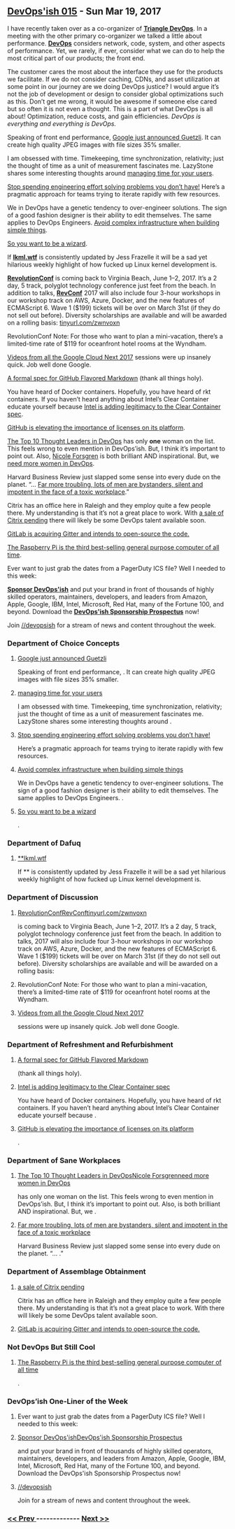 ## [DevOps'ish 015](https://devopsish.com/015) - Sun Mar 19, 2017

I have recently taken over as a co-organizer of <a href="https://www.meetup.com/Triangle-DevOps/"><strong>Triangle DevOps</strong></a>. In a meeting with the other primary co-organizer we talked a little about performance. <a href="https://devopsish.com/"><strong>DevOps</strong></a> considers network, code, system, and other aspects of performance. Yet, we rarely, if ever, consider what we can do to help the most critical part of our products; the front end.

The customer cares the most about the interface they use for the products we facilitate. If we do not consider caching, CDNs, and asset utilization at some point in our journey are we doing DevOps justice? I would argue it’s not the job of development or design to consider global optimizations such as this. Don’t get me wrong, it would be awesome if someone else cared but so often it is not even a thought. This is a part of what DevOps is all about! Optimization, reduce costs, and gain efficiencies. <em>DevOps is everything and everything is DevOps.</em>

Speaking of front end performance, <a href="https://research.googleblog.com/2017/03/announcing-guetzli-new-open-source-jpeg.html">Google just announced Guetzli</a>. It can create high quality JPEG images with file sizes 35% smaller.

I am obsessed with time. Timekeeping, time synchronization, relativity; just the thought of time as a unit of measurement fascinates me. LazyStone shares some interesting thoughts around <a href="https://lazystone.github.io/programming/time/2017/03/13/time-matters.html">managing time for your users</a>.

<a href="https://hackernoon.com/stop-spending-engineering-effort-solving-problems-you-dont-have-8d18584f4d2a#.hgj1iv4cb">Stop spending engineering effort solving problems you don’t have!</a> Here’s a pragmatic approach for teams trying to iterate rapidly with few resources.

We in DevOps have a genetic tendency to over-engineer solutions. The sign of a good fashion designer is their ability to edit themselves. The same applies to DevOps Engineers. <a href="https://hackernoon.com/after-i-just-do-all-this-itll-be-so-simple-de73c5f799e2#.f1g8kyqay">Avoid complex infrastructure when building simple things</a>.

<a href="https://jvns.ca/blog/so-you-want-to-be-a-wizard/">So you want to be a wizard</a>.

If <a href="https://lkml.wtf/">**lkml.wtf</a>** is consistently updated by Jess Frazelle it will be a sad yet hilarious weekly highlight of how fucked up Linux kernel development is.

<a href="https://revolutionconf.com/"><strong>RevolutionConf</strong></a> is coming back to Virginia Beach, June 1–2, 2017. It’s a 2 day, 5 track, polyglot technology conference just feet from the beach. In addition to talks, <a href="https://twitter.com/revconf/"><strong>RevConf</strong></a> 2017 will also include four 3-hour workshops in our workshop track on AWS, Azure, Docker, and the new features of ECMAScript 6. Wave 1 ($199) tickets will be over on March 31st (if they do not sell out before). Diversity scholarships are available and will be awarded on a rolling basis: <a href="http://tinyurl.com/zwnvoxn">tinyurl.com/zwnvoxn</a>

RevolutionConf Note: For those who want to plan a mini-vacation, there’s a limited-time rate of $119 for oceanfront hotel rooms at the Wyndham.

<a href="https://www.youtube.com/playlist?list=PLIivdWyY5sqI8RuUibiH8sMb1ExIw0lAR">Videos from all the Google Cloud Next 2017</a> sessions were up insanely quick. Job well done Google.

<a href="https://githubengineering.com/a-formal-spec-for-github-markdown/">A formal spec for GitHub Flavored Markdown</a> (thank all things holy).

You have heard of Docker containers. Hopefully, you have heard of rkt containers. If you haven’t heard anything about Intel’s Clear Container educate yourself because <a href="http://www.theregister.co.uk/2017/03/14/clear_containers_docker_kubernetes/">Intel is adding legitimacy to the Clear Container spec</a>.

<a href="https://github.com/blog/2335-open-source-license-descriptions-and-metadata">GitHub is elevating the importance of licenses on its platform</a>.

<a href="https://sweetcode.io/top-10-thought-leaders-devops/">The Top 10 Thought Leaders in DevOps</a> has only <strong>one</strong> woman on the list. This feels wrong to even mention in DevOps’ish. But, I think it’s important to point out. Also, <a href="http://nicolefv.com/">Nicole Forsgren</a> is both brilliant AND inspirational. But, we <a href="../014/">need more women in DevOps</a>.

Harvard Business Review just slapped some sense into every dude on the planet. “… <a href="https://hbr.org/2017/03/too-many-men-are-silent-bystanders-to-sexual-harassment">Far more troubling, lots of men are bystanders, silent and impotent in the face of a toxic workplace</a>.”

Citrix has an office here in Raleigh and they employ quite a few people there. My understanding is that it’s not a great place to work. With <a href="https://www.bloomberg.com/news/articles/2017-03-13/citrix-is-working-with-goldman-sachs-on-potential-sale-process">a sale of Citrix pending</a> there will likely be some DevOps talent available soon.

<a href="http://venturebeat.com/2017/03/15/gitlab-acquires-software-chat-startup-gitter-will-open-source-the-code/">GitLab is acquiring Gitter and intends to open-source the code.</a>

<a href="https://www.raspberrypi.org/magpi/raspberry-pi-sales/">The Raspberry Pi is the third best-selling general purpose computer of all time</a>.

Ever want to just grab the dates from a PagerDuty ICS file? Well I needed to this week:

<a href="https://devopsish.com/sponsor/" title="Sponsor DevOps&#39;ish"><strong>Sponsor DevOps&#39;ish</strong></a> and put your brand in front of thousands of highly skilled operators, maintainers, developers, and leaders from Amazon, Apple, Google, IBM, Intel, Microsoft, Red Hat, many of the Fortune 100, and beyond. Download the <strong><a href="https://devopsi.sh/prospectus">DevOps&#39;ish Sponsorship Prospectus</a></strong> now!

Join <a href="https://www.reddit.com/r/devopsish/">/<span class="fa fa-reddit-alien fa-sm" aria-hidden="true"></span>/devopsish</a> for a stream of news and content throughout the week.

### Department of Choice Concepts

1. [Google just announced Guetzli](https://research.googleblog.com/2017/03/announcing-guetzli-new-open-source-jpeg.html)

    Speaking of front end performance, . It can create high quality JPEG images with file sizes 35% smaller.
1. [managing time for your users](https://lazystone.github.io/programming/time/2017/03/13/time-matters.html)

    I am obsessed with time. Timekeeping, time synchronization, relativity; just the thought of time as a unit of measurement fascinates me. LazyStone shares some interesting thoughts around .
1. [Stop spending engineering effort solving problems you don’t have!](https://hackernoon.com/stop-spending-engineering-effort-solving-problems-you-dont-have-8d18584f4d2a#.hgj1iv4cb)

    Here’s a pragmatic approach for teams trying to iterate rapidly with few resources.
1. [Avoid complex infrastructure when building simple things](https://hackernoon.com/after-i-just-do-all-this-itll-be-so-simple-de73c5f799e2#.f1g8kyqay)

    We in DevOps have a genetic tendency to over-engineer solutions. The sign of a good fashion designer is their ability to edit themselves. The same applies to DevOps Engineers. .
1. [So you want to be a wizard](https://jvns.ca/blog/so-you-want-to-be-a-wizard/)

    .
### Department of Dafuq

1. [**lkml.wtf](https://lkml.wtf/)

    If ** is consistently updated by Jess Frazelle it will be a sad yet hilarious weekly highlight of how fucked up Linux kernel development is.
### Department of Discussion

1. [RevolutionConfRevConftinyurl.com/zwnvoxn](https://revolutionconf.com/)

    is coming back to Virginia Beach, June 1–2, 2017. It’s a 2 day, 5 track, polyglot technology conference just feet from the beach. In addition to talks,  2017 will also include four 3-hour workshops in our workshop track on AWS, Azure, Docker, and the new features of ECMAScript 6. Wave 1 ($199) tickets will be over on March 31st (if they do not sell out before). Diversity scholarships are available and will be awarded on a rolling basis:
1. []()

    RevolutionConf Note: For those who want to plan a mini-vacation, there’s a limited-time rate of $119 for oceanfront hotel rooms at the Wyndham.
1. [Videos from all the Google Cloud Next 2017](https://www.youtube.com/playlist?list=PLIivdWyY5sqI8RuUibiH8sMb1ExIw0lAR)

    sessions were up insanely quick. Job well done Google.
### Department of Refreshment and Refurbishment

1. [A formal spec for GitHub Flavored Markdown](https://githubengineering.com/a-formal-spec-for-github-markdown/)

    (thank all things holy).
1. [Intel is adding legitimacy to the Clear Container spec](http://www.theregister.co.uk/2017/03/14/clear_containers_docker_kubernetes/)

    You have heard of Docker containers. Hopefully, you have heard of rkt containers. If you haven’t heard anything about Intel’s Clear Container educate yourself because .
1. [GitHub is elevating the importance of licenses on its platform](https://github.com/blog/2335-open-source-license-descriptions-and-metadata)

    .
### Department of Sane Workplaces

1. [The Top 10 Thought Leaders in DevOpsNicole Forsgrenneed more women in DevOps](https://sweetcode.io/top-10-thought-leaders-devops/)

    has only one woman on the list. This feels wrong to even mention in DevOps’ish. But, I think it’s important to point out. Also,  is both brilliant AND inspirational. But, we .
1. [Far more troubling, lots of men are bystanders, silent and impotent in the face of a toxic workplace](https://hbr.org/2017/03/too-many-men-are-silent-bystanders-to-sexual-harassment)

    Harvard Business Review just slapped some sense into every dude on the planet. “… .”
### Department of Assemblage Obtainment

1. [a sale of Citrix pending](https://www.bloomberg.com/news/articles/2017-03-13/citrix-is-working-with-goldman-sachs-on-potential-sale-process)

    Citrix has an office here in Raleigh and they employ quite a few people there. My understanding is that it’s not a great place to work. With  there will likely be some DevOps talent available soon.
1. [GitLab is acquiring Gitter and intends to open-source the code.](http://venturebeat.com/2017/03/15/gitlab-acquires-software-chat-startup-gitter-will-open-source-the-code/)

    
### Not DevOps But Still Cool

1. [The Raspberry Pi is the third best-selling general purpose computer of all time](https://www.raspberrypi.org/magpi/raspberry-pi-sales/)

    .
### DevOps’ish One-Liner of the Week

1. []()

    Ever want to just grab the dates from a PagerDuty ICS file? Well I needed to this week:
1. [Sponsor DevOps'ishDevOps'ish Sponsorship Prospectus](https://devopsish.com/sponsor/)

    and put your brand in front of thousands of highly skilled operators, maintainers, developers, and leaders from Amazon, Apple, Google, IBM, Intel, Microsoft, Red Hat, many of the Fortune 100, and beyond. Download the DevOps'ish Sponsorship Prospectus now!
1. [//devopsish](https://www.reddit.com/r/devopsish/)

    Join  for a stream of news and content throughout the week.

### [ << Prev ](sreweekly-14.md) ------------- [ Next >> ](sreweekly-16.md)